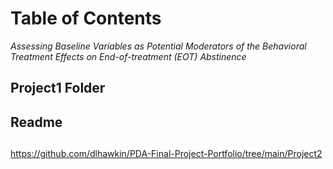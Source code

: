 # Table of Contents

*Assessing Baseline Variables as Potential Moderators of the Behavioral Treatment Effects on End-of-treatment (EOT) Abstinence*
 ## Project1 Folder
 ## Readme
 ##
https://github.com/dlhawkin/PDA-Final-Project-Portfolio/tree/main/Project2
